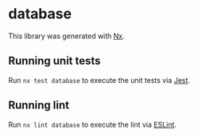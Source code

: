 # database

This library was generated with [Nx](https://nx.dev).


## Running unit tests

Run `nx test database` to execute the unit tests via [Jest](https://jestjs.io).


## Running lint

Run `nx lint database` to execute the lint via [ESLint](https://eslint.org/).


